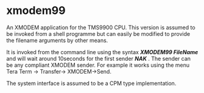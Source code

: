# xmodem99
An XMODEM application for the TMS9900 CPU.  This version is assumed to be invoked from a shell programme but can easily be modified to provide the filename arguments by other means.  

It is invoked from the command line using the syntax ***XMODEM99 FileName*** and will wait around 10seconds for the first sender ***NAK*** .  The sender can be any compliant XMODEM sender.  For example it works using the menu Tera Term -> Transfer-> XMODEM->Send.

The system interface is assumed to be a CPM type implementation.
